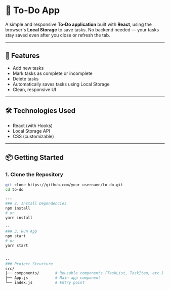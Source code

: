 # 📝 To-Do App

A simple and responsive **To-Do application** built with **React**, using the browser's **Local Storage** to save tasks. No backend needed — your tasks stay saved even after you close or refresh the tab.

---

## 🚀 Features

- Add new tasks
- Mark tasks as complete or incomplete
- Delete tasks
- Automatically saves tasks using Local Storage
- Clean, responsive UI

---

## 🛠️ Technologies Used

- React (with Hooks)
- Local Storage API
- CSS (customizable)

---

## 📦 Getting Started

### 1. Clone the Repository

```bash
git clone https://github.com/your-username/to-do.git
cd to-do

---
### 2. Install Dependencies
npm install
# or
yarn install

--
### 3. Run App
npm start
# or
yarn start


--
### Project Structure
src/
├── components/       # Reusable components (TaskList, TaskItem, etc.)
├── App.js            # Main app component
└── index.js          # Entry point

